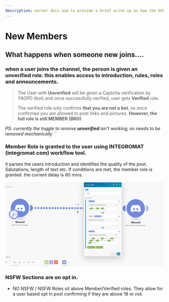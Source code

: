 ```yaml
---
description: server docs aim to provide a brief write up on how the NYCGB server operates.
---
```


# New Members

## What happens when someone new joins....

### **when a user joins the channel, the person is given an unverified role. this enables access to introduction, rules, roles and announcements.**

> The User with **Unverified** will be given a Captcha verification by YAGPD \(bot\) and once successfully verified, user gets **Verified** role.  
>
> The verified role only confirms **that you are not a bot**, so once confirmed you are allowed to post links and pictures. **However, the full role is still MEMBER \(BRO\)**

 _PS: currently the toggle to remove **unverified** isn't working, so needs to be removed mechanically ``_

### **Member Role** is granted to the user using INTEGROMAT \(integromat.com\) workflow tool.

it parses the users introduction and identifies the quality of the post. Salutations, length of text etc. If conditions are met, the member role is granted. the current delay is 60 mins.

![](.gitbook/assets/image%20%282%29.png)

### NSFW Sections are on opt in.  

* NO NSFW / NSFW Roles sit above Member/Verified roles. They allow for a user based opt in post confirming if they are above 18 or not. 






